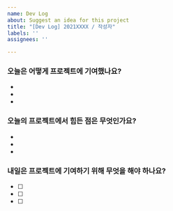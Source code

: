 ```yaml
---
name: Dev Log
about: Suggest an idea for this project
title: "[Dev Log] 2021XXXX / 작성자"
labels: ''
assignees: ''

---
```


### **오늘은 어떻게 프로젝트에 기여했나요?**

- 
-
-

### **오늘의 프로젝트에서 힘든 점은 무엇인가요?**

- 
-
-

### **내일은 프로젝트에 기여하기 위해 무엇을 해야 하나요?**

- [ ]
- [ ]
- [ ]
